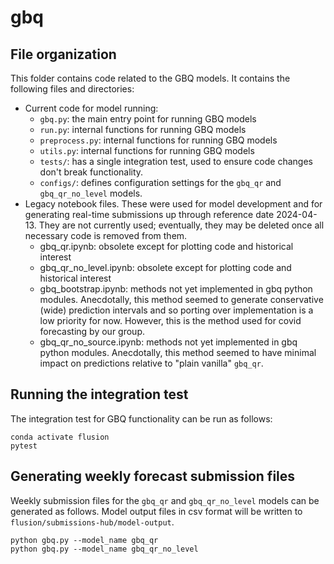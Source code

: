 # gbq

## File organization

This folder contains code related to the GBQ models.  It contains the following files and directories:
- Current code for model running:
    - `gbq.py`: the main entry point for running GBQ models
    - `run.py`: internal functions for running GBQ models
    - `preprocess.py`: internal functions for running GBQ models
    - `utils.py`: internal functions for running GBQ models
    - `tests/`: has a single integration test, used to ensure code changes don't break functionality.
    - `configs/`: defines configuration settings for the `gbq_qr` and `gbq_qr_no_level` models.
- Legacy notebook files. These were used for model development and for generating real-time submissions up through reference date 2024-04-13. They are not currently used; eventually, they may be deleted once all necessary code is removed from them.
    - gbq_qr.ipynb: obsolete except for plotting code and historical interest
    - gbq_qr_no_level.ipynb: obsolete except for plotting code and historical interest
    - gbq_bootstrap.ipynb: methods not yet implemented in gbq python modules. Anecdotally, this method seemed to generate conservative (wide) prediction intervals and so porting over implementation is a low priority for now. However, this is the method used for covid forecasting by our group.
    - gbq_qr_no_source.ipynb: methods not yet implemented in gbq python modules. Anecdotally, this method seemed to have minimal impact on predictions relative to "plain vanilla" `gbq_qr`.

## Running the integration test

The integration test for GBQ functionality can be run as follows:

```
conda activate flusion
pytest
```

## Generating weekly forecast submission files

Weekly submission files for the `gbq_qr` and `gbq_qr_no_level` models can be generated as follows. Model output files in csv format will be written to `flusion/submissions-hub/model-output`.

```
python gbq.py --model_name gbq_qr
python gbq.py --model_name gbq_qr_no_level
```
